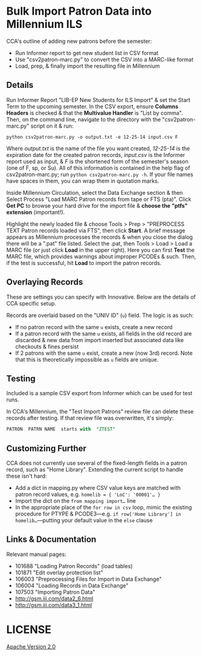 # Bulk Import Patron Data into Millennium ILS

CCA's outline of adding new patrons before the semester:

- Run Informer report to get new student list in CSV format
- Use "csv2patron-marc.py" to convert the CSV into a MARC-like format
- Load, prep, & finally import the resulting file in Millennium

## Details

Run Informer Report "LIB-EP New Students for ILS Import" & set the Start Term to the upcoming semester. In the CSV export, ensure **Columns Headers** is checked & that the **Multivalue Handler** is "List by comma". Then, on the command line, navigate to the directory with the "csv2patron-marc.py" script on it & run:

```
python csv2patron-marc.py -o output.txt -e 12-25-14 input.csv F
```

Where _output.txt_ is the name of the file you want created, _12-25-14_ is the expiration date for the created patron records, _input.csv_ is the Informer report used as input, & _F_ is the shortened form of the semester's season (one of F, sp, or Su). All of this information is contained in the help flag of csv2patron-marc.py; run `python csv2patron-marc.py -h`. If your file names have spaces in them, you can wrap them in quotation marks.

Inside Millennium Circulation, select the Data Exchange section & then Select Process "Load MARC Patron records from tape or FTS (pta)". Click **Get PC** to browse your hard drive for the import file & **choose the "ptfs" extension** (important!).

Highlight the newly loaded file & choose Tools > Prep > "PREPROCESS TEXT Patron records loaded via FTS", then click **Start**. A brief message appears as Millennium processes the records & when you close the dialog there will be a ".pat" file listed. Select the .pat, then Tools > Load > Load a MARC file (or just click **Load** in the upper right). Here you can first **Test** the MARC file, which provides warnings about improper PCODEs & such. Then, if the test is successful, hit **Load** to import the patron records.

## Overlaying Records

These are settings you can specify with Innovative. Below are the details of CCA specific setup.

Records are overlaid based on the "UNIV ID" (`u`) field. The logic is as such:

- If no patron record with the same `u` exists, create a new record
- If a patron record with the same `u` exists, all fields in the old record are discarded & new data from import inserted but associated data like checkouts & fines persist
- If 2 patrons with the same `u` exist, create a new (now 3rd) record. Note that this is theoretically impossible as `u` fields are unique.

## Testing

Included is a sample CSV export from Informer which can be used for test runs.

In CCA's Millennium, the "Test Import Patrons" review file can delete these records after testing. If that review file was overwritten, it's simply:

```sql
PATRON  PATRN NAME  starts with  "ZTEST"
```

## Customizing Further

CCA does not currently use several of the fixed-length fields in a patron record, such as "Home Library". Extending the current script to handle these isn't hard:

- Add a dict in mapping.py where CSV value keys are matched with patron record values, e.g. `homelib = { 'LoC': '00001'… }`
- Import the dict on the `from mapping import…` line
- In the appropriate place of the `for row in csv` loop, mimic the existing procedure for PTYPE & PCODE3—e.g. `if row['Home Library'] in homelib…`—putting your default value in the `else` clause

## Links & Documentation

Relevant manual pages: 
- 101688 "Loading Patron Records" (load tables)
- 101871 "Edit overlay protection list"
- 106003 "Preprocessing Files for Import in Data Exchange"
- 106004 "Loading Records in Data Exchange"
- 107503 "Importing Patron Data"
- http://gsm.iii.com/data2_6.html
- http://gsm.iii.com/data3_1.html

# LICENSE

[Apache Version 2.0](http://www.apache.org/licenses/LICENSE-2.0)
